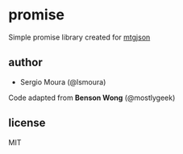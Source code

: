 promise
======

Simple promise library created for [mtgjson](http://mtgjson.com)

author
-----
* Sergio Moura (@lsmoura)

Code adapted from **Benson Wong** (@mostlygeek)

license
------

MIT
